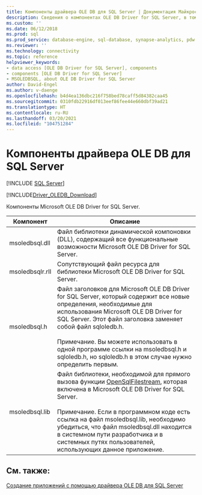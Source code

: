 ```yaml
---
title: Компоненты драйвера OLE DB для SQL Server | Документация Майкрософт
description: Сведения о компонентах OLE DB Driver for SQL Server, в том числе библиотеке, содержащей функции драйвера, других библиотеках и файле заголовка.
ms.custom: ''
ms.date: 06/12/2018
ms.prod: sql
ms.prod_service: database-engine, sql-database, synapse-analytics, pdw
ms.reviewer: ''
ms.technology: connectivity
ms.topic: reference
helpviewer_keywords:
- data access [OLE DB Driver for SQL Server], components
- components [OLE DB Driver for SQL Server]
- MSOLEDBSQL, about OLE DB Driver for SQL Server
author: David-Engel
ms.author: v-daenge
ms.openlocfilehash: b4d4ea136dbc216f758bed78caff5d84382caa45
ms.sourcegitcommit: 0310fdb22916df013eef86fee44e660dbf39ad21
ms.translationtype: HT
ms.contentlocale: ru-RU
ms.lasthandoff: 03/20/2021
ms.locfileid: "104751284"
---
```

# <a name="components-of-ole-db-driver-for-sql-server"></a>Компоненты драйвера OLE DB для SQL Server
[!INCLUDE [SQL Server](../../../includes/applies-to-version/sql-asdb-asdbmi-asa-pdw.md)]

[!INCLUDE[Driver_OLEDB_Download](../../../includes/driver_oledb_download.md)]

  Компоненты Microsoft OLE DB Driver for SQL Server.  

|Компонент|Описание|  
|---------------|-----------------|  
|msoledbsql.dll|Файл библиотеки динамической компоновки (DLL), содержащий все функциональные возможности Microsoft OLE DB Driver for SQL Server.|  
|msoledbsqlr.rll|Сопутствующий файл ресурса для библиотеки Microsoft OLE DB Driver for SQL Server.|   
|msoledbsql.h|Файл заголовков для Microsoft OLE DB Driver for SQL Server, который содержит все новые определения, необходимые для использования Microsoft OLE DB Driver for SQL Server. Этот файл заголовка заменяет собой файл sqloledb.h.<br /><br /> Примечание. Вы можете использовать в одной программе ссылки на msoledbsql.h и sqloledb.h, но sqloledb.h в этом случае нужно определить первым.|  
|msoledbsql.lib|Файл библиотеки, необходимой для прямого вызова функции [OpenSqlFilestream](../../../relational-databases/blob/access-filestream-data-with-opensqlfilestream.md), которая включена в Microsoft OLE DB Driver for SQL Server.<br /><br /> Примечание. Если в программном коде есть ссылка на файл msoledbsql.lib, необходимо убедиться, что файл msoledbsql.dll находится в системном пути разработчика и в системных путях пользователей, использующих данное приложение.|  

## <a name="see-also"></a>См. также:  
 [Создание приложений с помощью драйвера OLE DB для SQL Server](../../oledb/applications/building-applications-with-oledb-driver-for-sql-server.md)  
